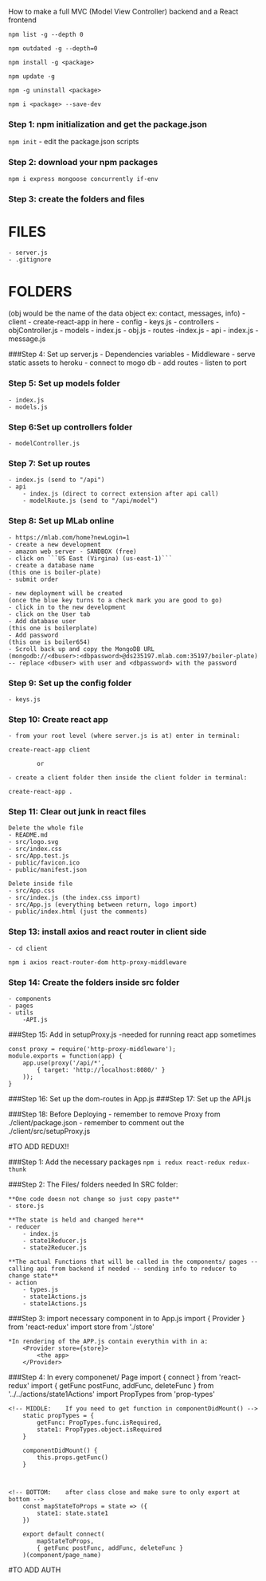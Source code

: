 How to make a full MVC (Model View Controller) backend and a React frontend

<!-- ///// Side note ///// -->
<!-- To get a list of all npm global packages -->
```npm list -g --depth 0```

<!-- To get a list of outdated global packages -->
```npm outdated -g --depth=0```

<!-- To update one global packages -->
```npm install -g <package>```

<!-- To update ALL global packages -->
```npm update -g```

<!-- To uninstall a global package -->
```npm -g uninstall <package>```

<!-- To install a local package and save as devDependency -->
```npm i <package> --save-dev```


### Step 1: npm initialization and get the package.json
```npm init```
    - edit the package.json scripts


### Step 2: download your npm packages
`npm i express mongoose concurrently if-env`


### Step 3: create the folders and files
# FILES
    - server.js
    - .gitignore

# FOLDERS
(obj would be the name of the data object ex: contact, messages, info)
    - client
        - create-react-app in here
    - config
        - keys.js
    - controllers
        - objController.js
    - models
        - index.js
        - obj.js
    - routes
        -index.js
        - api
            - index.js
            - message.js


###Step 4: Set up server.js
    - Dependencies variables
    - Middleware
    - serve static assets to heroku
    - connect to mogo db
    - add routes
    - listen to port


### Step 5: Set up models folder
    - index.js
    - models.js


### Step 6:Set up controllers folder
    - modelController.js


### Step 7: Set up routes
    - index.js (send to "/api")
    - api
        - index.js (direct to correct extension after api call) 
        - modelRoute.js (send to "/api/model")


### Step 8: Set up MLab online
    - https://mlab.com/home?newLogin=1
    - create a new development
    - amazon web server - SANDBOX (free)
    - click on ```US East (Virgina) (us-east-1)```
    - create a database name 
    (this one is boiler-plate)
    - submit order

    - new deployment will be created 
    (once the blue key turns to a check mark you are good to go)
    - click in to the new development
    - click on the User tab
    - Add database user
    (this one is boilerplate)
    - Add password
    (this one is boiler654)
    - Scroll back up and copy the MongoDB URL
    (mongodb://<dbuser>:<dbpassword>@ds235197.mlab.com:35197/boiler-plate) -- replace <dbuser> with user and <dbpassword> with the password


### Step 9: Set up the config folder
    - keys.js


### Step 10: Create react app
    - from your root level (where server.js is at) enter in terminal:
```create-react-app client```

            or

    - create a client folder then inside the client folder in terminal:
```create-react-app .```


### Step 11: Clear out junk in react files
    Delete the whole file
    - README.md
    - src/logo.svg
    - src/index.css
    - src/App.test.js
    - public/favicon.ico
    - public/manifest.json

    Delete inside file
    - src/App.css
    - src/index.js (the index.css import)
    - src/App.js (everything between return, logo import)
    - public/index.html (just the comments)



<!-- ###Step 12: Add the proxy in to the react package.json
```"proxy": "http://localhost:8080/",``` (make sure the proxy is the correct PORT from ./server.js) -->


### Step 13: install axios and react router in client side
    - cd client
```npm i axios react-router-dom http-proxy-middleware```

### Step 14: Create the folders inside src folder
    - components
    - pages
    - utils
        -API.js

###Step 15: Add in setupProxy.js
    -needed for running react app sometimes
```
const proxy = require('http-proxy-middleware');
module.exports = function(app) {
    app.use(proxy('/api/*', 
        { target: 'http://localhost:8080/' }
    ));
}
```

###Step 16: Set up the dom-routes in App.js
###Step 17: Set up the API.js

###Step 18: Before Deploying
    - remember to remove Proxy from ./client/package.json
    - remember to comment out the ./client/src/setupProxy.js





#TO ADD REDUX!!

###Step 1: Add the necessary packages
```npm i redux react-redux redux-thunk```

###Step 2: The Files/ folders needed
In SRC folder:

    **One code doesn not change so just copy paste**
    - store.js

    **The state is held and changed here**
    - reducer       
        - index.js
        - state1Reducer.js
        - state2Reducer.js

    **The actual Functions that will be called in the components/ pages -- calling api from backend if needed -- sending info to reducer to change state**
    - action       
        - types.js
        - state1Actions.js
        - state1Actions.js

###Step 3: import necessary component in to App.js
    import { Provider } from 'react-redux'
    import store from './store'
    
    *In rendering of the APP.js contain everythin with in a:
        <Provider store={store}>
            <the app>
        </Provider>

###Step 4: In every componenet/ Page
    <!-- TOP:    (the `...Func` is the function name from action folder) -->
        import { connect } from 'react-redux'
        import { getFunc postFunc, addFunc, deleteFunc } from '../../actions/state1Actions'
        import PropTypes from 'prop-types'



    <!-- MIDDLE:    If you need to get function in componentDidMount() -->
        static propTypes = {
            getFunc: PropTypes.func.isRequired,
            state1: PropTypes.object.isRequired
        }

        componentDidMount() {
            this.props.getFunc()
        }



    <!-- BOTTOM:    after class close and make sure to only export at bottom -->
        const mapStateToProps = state => ({
            state1: state.state1
        })

        export default connect( 
            mapStateToProps, 
            { getFunc postFunc, addFunc, deleteFunc }
        )(component/page_name)





#TO ADD AUTH
